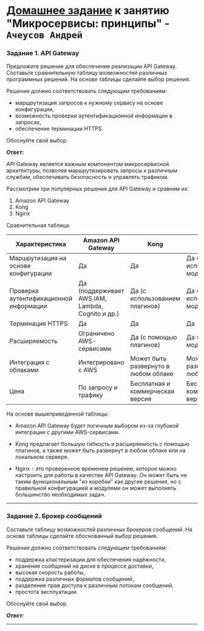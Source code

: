 # [Домашнее задание](https://github.com/netology-code/micros-homeworks/blob/main/11-microservices-02-principles.md) к занятию  "Микросервисы: принципы" - `Ачеусов Андрей`



### Задание 1. API Gateway

Предложите решение для обеспечения реализации API Gateway. Составьте сравнительную таблицу возможностей различных программных решений. На основе таблицы сделайте выбор решения.

Решение должно соответствовать следующим требованиям:
- маршрутизация запросов к нужному сервису на основе конфигурации,
- возможность проверки аутентификационной информации в запросах,
- обеспечение терминации HTTPS.

Обоснуйте свой выбор.

***Ответ:***  

API Gateway является важным компонентом микросервисной архитектуры, позволяя маршрутизировать запросы к различным службам, обеспечивать безопасность и управлять трафиком.

Рассмотрим три популярных решения для API Gateway и сравним их:

1. Amazon API Gateway
2. Kong
3. Nginx

Сравнительная таблица:

|Характеристика	| Amazon API Gateway | Kong | Nginx |
|--------|--------|-------|-------|
|Маршрутизация на основе конфигурации|	Да |	Да |	Да  (с использованием модулей) |
|Проверка аутентификационной информации|	Да (поддерживает AWS IAM, Lambda, Cognito и др.)|	Да (с использованием плагинов)|	Да (с использованием модулей)|
|Терминация HTTPS|	Да|	Да|	Да|
|Расширяемость|	Ограничено AWS-сервисами|	Да (с помощью плагинов)|	Да (с помощью модулей)|
|Интеграция с облаками|	Интегрировано с AWS|Может быть развернуто в любом облаке|	Может быть развернуто в любом облаке|
|Цена|	По запросу и трафику|	Бесплатная и коммерческая версия|	Бесплатная и коммерческая версия|

На основе вышеприведенной таблицы:

- Amazon API Gateway будет логичным выбором из-за глубокой интеграции с другими AWS-сервисами.

- Kong предлагает большую гибкость и расширяемость с помощью плагинов, а также может быть развернут в любом облаке или на локальном сервере.

- Nginx - это проверенное временем решение, которое можно настроить для работы в качестве API Gateway. Он может быть не таким функциональным "из коробки" как другие решения, но с правильной конфигурацией и модулями он может выполнять большинство необходимых задач.


---


### Задание 2. Брокер сообщений

Составьте таблицу возможностей различных брокеров сообщений. На основе таблицы сделайте обоснованный выбор решения.

Решение должно соответствовать следующим требованиям:
- поддержка кластеризации для обеспечения надёжности,
- хранение сообщений на диске в процессе доставки,
- высокая скорость работы,
- поддержка различных форматов сообщений,
- разделение прав доступа к различным потокам сообщений,
- простота эксплуатации.

Обоснуйте свой выбор.

***Ответ:***  



---

